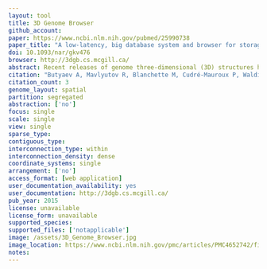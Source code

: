 ```yaml
---
layout: tool 
title: 3D Genome Browser
github_account: 
paper: https://www.ncbi.nlm.nih.gov/pubmed/25990738
paper_title: "A low-latency, big database system and browser for storage, querying and visualization of 3D genomic data"
doi: 10.1093/nar/gkv476
browser: http://3dgb.cs.mcgill.ca/
abstract: Recent releases of genome three-dimensional (3D) structures have the potential to transform our understanding of genomes. Nonetheless, the storage technology and visualization tools need to evolve to offer to the scientific community fast and convenient access to these data. We introduce simultaneously a database system to store and query 3D genomic data (3DBG), and a 3D genome browser to visualize and explore 3D genome structures (3DGB). We benchmark 3DBG against state-of-the-art systems and demonstrate that it is faster than previous solutions, and importantly gracefully scales with the size of data. We also illustrate the usefulness of our 3D genome Web browser to explore human genome structures. The 3D genome browser is available at http://3dgb.cs.mcgill.ca/.
citation: "Butyaev A, Mavlyutov R, Blanchette M, Cudré-Mauroux P, Waldispühl J. A low-latency, big database system and browser for storage, querying and visualization of 3D genomic data. Nucleic Acids Res. academic.oup.com; 2015;43: e103."
citation_count: 3
genome_layout: spatial
partition: segregated
abstraction: ['no']
focus: single
scale: single
view: single
sparse_type: 
contiguous_type: 
interconnection_type: within
interconnection_density: dense
coordinate_systems: single
arrangement: ['no']
access_format: [web application]
user_documentation_availability: yes
user_documentation: http://3dgb.cs.mcgill.ca/
pub_year: 2015
license: unavailable
license_form: unavailable
supported_species: 
supported_files: ['notapplicable']
image: /assets/3D_Genome_Browser.jpg
image_location: https://www.ncbi.nlm.nih.gov/pmc/articles/PMC4652742/figure/F2/
notes: 
---
```

